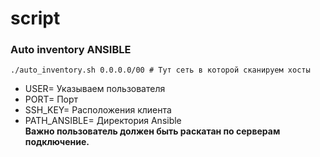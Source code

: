 # script


### Auto inventory ANSIBLE 
```
./auto_inventory.sh 0.0.0.0/00 # Тут сеть в которой сканируем хосты
```
- USER= Указываем пользователя
- PORT= Порт
- SSH_KEY= Расположения клиента
- PATH_ANSIBLE= Директория Ansible\
**Важно пользователь должен быть раскатан по серверам подключение.** 
